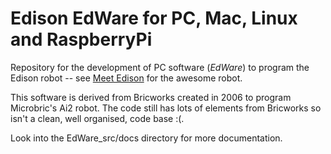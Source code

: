 Edison EdWare for PC, Mac, Linux and RaspberryPi
================================================

Repository for the development of PC software (*EdWare*) to program the Edison
robot -- see [Meet Edison](http://meetedison.com) for the awesome robot.

This software is derived from Bricworks created in 2006 to program
Microbric's Ai2 robot. The code still has lots of elements
from Bricworks so isn't a clean, well organised, code base :(.

Look into the EdWare_src/docs directory for more documentation.
